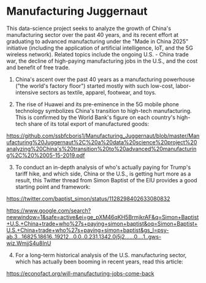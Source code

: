 # Manufacturing Juggernaut

This data-science project seeks to analyze the growth of China's manufacturing sector over the past 40 years, and its recent effort at graduating to advanced manufacturing under the "Made in China 2025" initiative (including the application of artificial intelligence, IoT, and the 5G wireless network). Related topics include the ongoing U.S. - China trade war, the decline of high-paying manufacturing jobs in the U.S., and the cost and benefit of free trade.  

1. China's ascent over the past 40 years as a manufacturing powerhouse ("the world's factory floor") started mostly with such low-cost, labor-intensive sectors as textile, apparel, footwear, and toys.   

2. The rise of Huawei and its pre-eminence in the 5G mobile phone technology symbolizes China's transition to high-tech manufacturing.  This is confirmed by the World Bank's figure on each country's high-tech share of its total export of manufactured goods: 

https://github.com/ssbfcboris1/Manufacturing_Juggernaut/blob/master/Manufacturing%20Juggernaut%2C%20a%20data%20science%20project%20analyzing%20China's%20transition%20to%20advanced%20manufacturing%2C%20%2005-15-2019.pdf

3. To conduct an in-depth analysis of who's actually paying for Trump's tariff hike, and which side, China or the U.S., is getting hurt more as a result, this Twitter thread from Simon Baptist of the EIU provides a good starting point and framework:

https://twitter.com/baptist_simon/status/1128298402633080832

https://www.google.com/search?newwindow=1&safe=active&ei=ge_pXM46qKH5BrmjkrAF&q=Simon+Baptist+U.S.+China+trade+who%27s+paying+simon+baptist&oq=Simon+Baptist+U.S.+China+trade+who%27s+paying+simon+baptist&gs_l=psy-ab.3...16825.18616..19212...0.0..0.231.1342.0j5j2......0....1..gws-wiz.WmjjS4u8InU

4. For a long-term historical analysis of the U.S. manufacturing sector, which has actually been booming in recent years, read this article:

https://econofact.org/will-manufacturing-jobs-come-back
